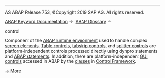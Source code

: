   

* * *

AS ABAP Release 753, ©Copyright 2019 SAP AG. All rights reserved.

[ABAP Keyword Documentation](javascript:call_link\('abenabap.htm'\)) →  [ABAP Glossary](javascript:call_link\('abenabap_glossary.htm'\)) → 

control

Component of the [ABAP runtime environment](javascript:call_link\('abenabap_runtime_envir_glosry.htm'\) "Glossary Entry") used to handle complex [screen elements](javascript:call_link\('abenscreen_element_glosry.htm'\) "Glossary Entry"). [Table controls](javascript:call_link\('abentable_control_glosry.htm'\) "Glossary Entry"), [tabstrip controls](javascript:call_link\('abentabstrip_control_glosry.htm'\) "Glossary Entry"), and [splitter controls](javascript:call_link\('abensplitter_control_glosry.htm'\) "Glossary Entry") are platform-independent controls processed directly using dynpro statements and [ABAP statements](javascript:call_link\('abenabap_statement_glosry.htm'\) "Glossary Entry"). In addition, there are platform-independent [GUI controls](javascript:call_link\('abengui_control_glosry.htm'\) "Glossary Entry") accessed in ABAP by the [classes](javascript:call_link\('abenclass_glosry.htm'\) "Glossary Entry") in [Control Framework](javascript:call_link\('abencontrol_framework_glosry.htm'\) "Glossary Entry").

[→ More](javascript:call_link\('abapcontrols.htm'\))